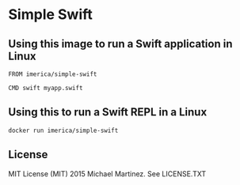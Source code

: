 # Simple Swift

## Using this image to run a Swift application in Linux

```
FROM imerica/simple-swift

CMD swift myapp.swift

```

## Using this to run a Swift REPL in a Linux
```
docker run imerica/simple-swift
```

## License

MIT License (MIT) 2015 Michael Martinez. See LICENSE.TXT
